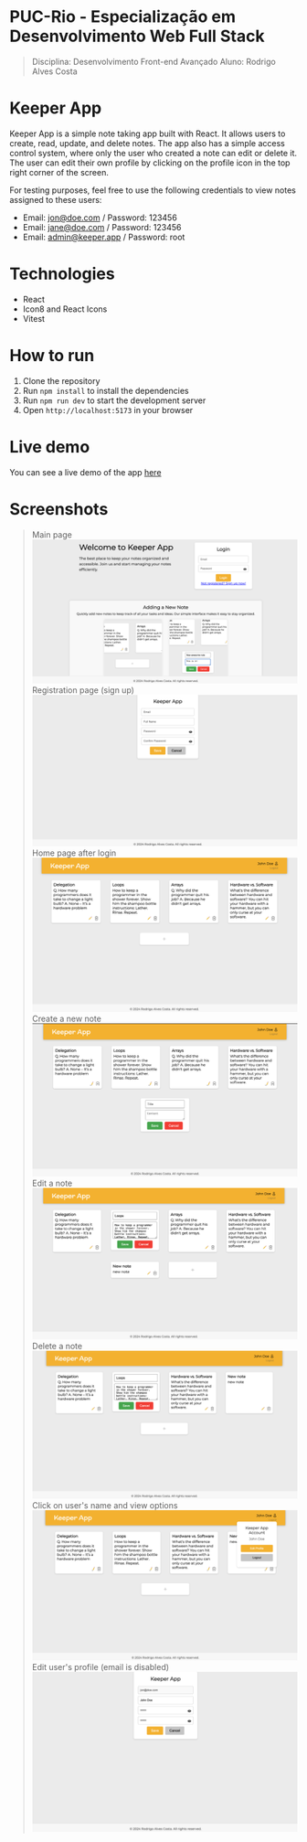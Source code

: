 # PUC-Rio - Especialização em Desenvolvimento Web Full Stack
> Disciplina: Desenvolvimento Front-end Avançado
> Aluno: Rodrigo Alves Costa

# Keeper App

Keeper App is a simple note taking app built with React. It allows users to create, read, update, and delete notes. The app also has a simple access control system, where only the user who created a note can edit or delete it. The user can edit their own profile by clicking on the profile icon in the top right corner of the screen.

For testing purposes, feel free to use the following credentials to view notes assigned to these users:
- Email: jon@doe.com / Password: 123456
- Email: jane@doe.com / Password: 123456
- Email: admin@keeper.app / Password: root

# Technologies
- React
- Icon8 and React Icons
- Vitest

# How to run
1. Clone the repository
2. Run `npm install` to install the dependencies
3. Run `npm run dev` to start the development server
4. Open `http://localhost:5173` in your browser

# Live demo
You can see a live demo of the app [here](https://rodrigoalvescosta.github.io/keeper-app/)

# Screenshots
> Main page
![Main page](src/assets/readme/main-page.png)
> Registration page (sign up)
![Sign up page](src/assets/readme/sign-up-page.png)
> Home page after login
![Home page](src/assets/readme/home-page.png)
> Create a new note
![Create a new note](src/assets/readme/create-note.png)
> Edit a note
![Edit a note](src/assets/readme/edit-note.png)
> Delete a note
![Delete a note](src/assets/readme/delete-note.png)
> Click on user's name and view options
![Profile page modal](src/assets/readme/profile-page-1.png)
> Edit user's profile (email is disabled)
![Profile page edit (disabled email)](src/assets/readme/profile-page-2.png)
